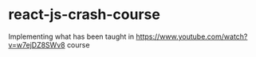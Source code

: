 # react-js-crash-course
Implementing what has been taught in https://www.youtube.com/watch?v=w7ejDZ8SWv8 course
